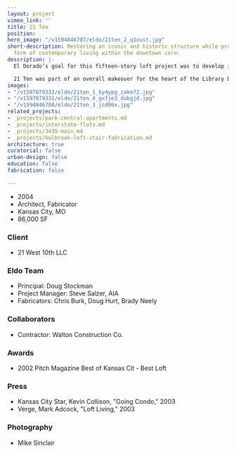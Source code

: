 ```yaml
---
layout: project
vimeo_link: ''
title: 21 Ten
position: 
hero_image: "/v1594846707/eldo/21ten_2_q1xust.jpg"
short-description: Restoring an iconic and historic structure while providing a new
  form of contemporary living within the downtown core.
description: |-
  El Dorado’s goal for this fifteen-story loft project was to develop inviting and functional living environments in a highly urban neighborhood. The result of our efforts was an extremely successful design that featured fifty-two affordable condominium units. Favorable pricing was achieved by developing a custom kit of building-specific details. The units are efficient, simple and appointed with high quality fixtures, appliances and finishes. Custom metalwork was fabricated by El Dorado in some units.

  21 Ten was part of an overall makeover for the heart of the Library District in downtown Kansas City.
images:
- "/v1597079332/eldo/21ten_1_ky4ypg_zakm72.jpg"
- "/v1597079331/eldo/21ten_4_gxfje3_dubgjd.jpg"
- "/v1594846708/eldo/21ten_3_jcd06x.jpg"
related_projects:
- _projects/park-central-apartments.md
- _projects/interstate-flats.md
- _projects/3435-main.md
- _projects/holbrook-loft-stair-fabrication.md
architecture: true
curatorial: false
urban-design: false
education: false
fabrication: false

---
```

* 2004
* Architect, Fabricator
* Kansas City, MO
* 86,000 SF

### Client

* 21 West 10th LLC

### Eldo Team

* Principal: Doug Stockman
* Project Manager: Steve Salzer, AIA
* Fabricators: Chris Burk, Doug Hurt, Brady Neely

### Collaborators

* Contractor: Walton Construction Co.

### Awards

* 2002 Pitch Magazine Best of Kansas Cit - Best Loft

### Press

* Kansas City Star, Kevin Collison, "Going Condo," 2003
* Verge, Mark Adcock, "Loft Living," 2003

### Photography

* Mike Sinclair